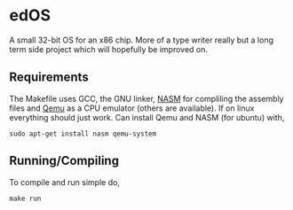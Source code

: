 # edOS

A small 32-bit OS for an x86 chip. More of a type writer really but a long term
side project which will hopefully be improved on.

## Requirements

The Makefile uses GCC, the GNU linker, [NASM](https://www.nasm.us/) for compliling the assembly files
and [Qemu](https://www.qemu.org/) as a CPU emulator (others are available).
If on linux everything should just work.
Can install Qemu and NASM (for ubuntu) with,

```
sudo apt-get install nasm qemu-system
```

## Running/Compiling

To compile and run simple do,

```
make run
```